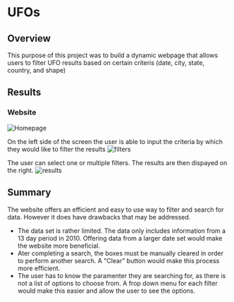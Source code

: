 # UFOs

## Overview
This purpose of this project was to build a dynamic webpage that allows users to filter UFO results based on certain criteris (date, city, state, country, and shape)

## Results

### Website
![Homepage](https://user-images.githubusercontent.com/100659114/169694803-5ac4d2bb-5a3b-4458-8df9-b5bf1b81e4f9.png)

On the left side of the screen the user is able to input the criteria by which they would like to filter the results
![filters](https://user-images.githubusercontent.com/100659114/169694930-b2835b29-1395-423c-b819-32a2c64b9be9.png)

The user can select one or multiple filters. The results are then dispayed on the right.
![results](https://user-images.githubusercontent.com/100659114/169694965-e01ed84d-1fb0-4523-a14f-85741a4a427f.png)



## Summary
The website offers an efficient and easy to use way to filter and search for data. However it does have drawbacks that may be addressed.
* The data set is rather limited. The data only includes information from a 13 day period in 2010. Offering data from a larger date set would make the website more beneficial.
* Ater completing a search, the boxes must be manually cleared in order to perform another search. A "Clear" button would make this process more efficient.
* The user has to know the paramenter they are searching for, as there is not a list of options to choose from. A frop down menu for each filter would make this easier and allow the user to see the options. 
